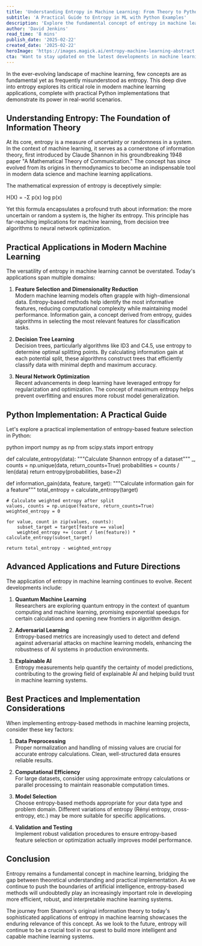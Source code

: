 ```yaml
---
title: 'Understanding Entropy in Machine Learning: From Theory to Python Implementation'
subtitle: 'A Practical Guide to Entropy in ML with Python Examples'
description: 'Explore the fundamental concept of entropy in machine learning, from its theoretical foundations to practical Python implementations. Learn how entropy drives feature selection, decision tree learning, and neural network optimization, with code examples and best practices for modern ML applications.'
author: 'David Jenkins'
read_time: '8 mins'
publish_date: '2025-02-22'
created_date: '2025-02-22'
heroImage: 'https://images.magick.ai/entropy-machine-learning-abstract.jpg'
cta: 'Want to stay updated on the latest developments in machine learning and artificial intelligence? Follow us on LinkedIn for more in-depth technical articles, practical implementations, and industry insights!'
---
```


In the ever-evolving landscape of machine learning, few concepts are as fundamental yet as frequently misunderstood as entropy. This deep dive into entropy explores its critical role in modern machine learning applications, complete with practical Python implementations that demonstrate its power in real-world scenarios.

## Understanding Entropy: The Foundation of Information Theory

At its core, entropy is a measure of uncertainty or randomness in a system. In the context of machine learning, it serves as a cornerstone of information theory, first introduced by Claude Shannon in his groundbreaking 1948 paper "A Mathematical Theory of Communication." The concept has since evolved from its origins in thermodynamics to become an indispensable tool in modern data science and machine learning applications.

The mathematical expression of entropy is deceptively simple:


H(X) = -Σ p(x) log p(x)


Yet this formula encapsulates a profound truth about information: the more uncertain or random a system is, the higher its entropy. This principle has far-reaching implications for machine learning, from decision tree algorithms to neural network optimization.

## Practical Applications in Modern Machine Learning

The versatility of entropy in machine learning cannot be overstated. Today's applications span multiple domains:

1. **Feature Selection and Dimensionality Reduction**  
   Modern machine learning models often grapple with high-dimensional data. Entropy-based methods help identify the most informative features, reducing computational complexity while maintaining model performance. Information gain, a concept derived from entropy, guides algorithms in selecting the most relevant features for classification tasks.

2. **Decision Tree Learning**  
   Decision trees, particularly algorithms like ID3 and C4.5, use entropy to determine optimal splitting points. By calculating information gain at each potential split, these algorithms construct trees that efficiently classify data with minimal depth and maximum accuracy.

3. **Neural Network Optimization**  
   Recent advancements in deep learning have leveraged entropy for regularization and optimization. The concept of maximum entropy helps prevent overfitting and ensures more robust model generalization.

## Python Implementation: A Practical Guide

Let's explore a practical implementation of entropy-based feature selection in Python:

python
import numpy as np
from scipy.stats import entropy

def calculate_entropy(data):
    """Calculate Shannon entropy of a dataset"""
    _, counts = np.unique(data, return_counts=True)
    probabilities = counts / len(data)
    return entropy(probabilities, base=2)

def information_gain(data, feature, target):
    """Calculate information gain for a feature"""
    total_entropy = calculate_entropy(target)
    
    # Calculate weighted entropy after split
    values, counts = np.unique(feature, return_counts=True)
    weighted_entropy = 0
    
    for value, count in zip(values, counts):
        subset_target = target[feature == value]
        weighted_entropy += (count / len(feature)) * calculate_entropy(subset_target)
    
    return total_entropy - weighted_entropy


## Advanced Applications and Future Directions

The application of entropy in machine learning continues to evolve. Recent developments include:

1. **Quantum Machine Learning**  
   Researchers are exploring quantum entropy in the context of quantum computing and machine learning, promising exponential speedups for certain calculations and opening new frontiers in algorithm design.

2. **Adversarial Learning**  
   Entropy-based metrics are increasingly used to detect and defend against adversarial attacks on machine learning models, enhancing the robustness of AI systems in production environments.

3. **Explainable AI**  
   Entropy measurements help quantify the certainty of model predictions, contributing to the growing field of explainable AI and helping build trust in machine learning systems.

## Best Practices and Implementation Considerations

When implementing entropy-based methods in machine learning projects, consider these key factors:

1. **Data Preprocessing**  
   Proper normalization and handling of missing values are crucial for accurate entropy calculations. Clean, well-structured data ensures reliable results.

2. **Computational Efficiency**  
   For large datasets, consider using approximate entropy calculations or parallel processing to maintain reasonable computation times.

3. **Model Selection**  
   Choose entropy-based methods appropriate for your data type and problem domain. Different variations of entropy (Rényi entropy, cross-entropy, etc.) may be more suitable for specific applications.

4. **Validation and Testing**  
   Implement robust validation procedures to ensure entropy-based feature selection or optimization actually improves model performance.

## Conclusion

Entropy remains a fundamental concept in machine learning, bridging the gap between theoretical understanding and practical implementation. As we continue to push the boundaries of artificial intelligence, entropy-based methods will undoubtedly play an increasingly important role in developing more efficient, robust, and interpretable machine learning systems.

The journey from Shannon's original information theory to today's sophisticated applications of entropy in machine learning showcases the enduring relevance of this concept. As we look to the future, entropy will continue to be a crucial tool in our quest to build more intelligent and capable machine learning systems.